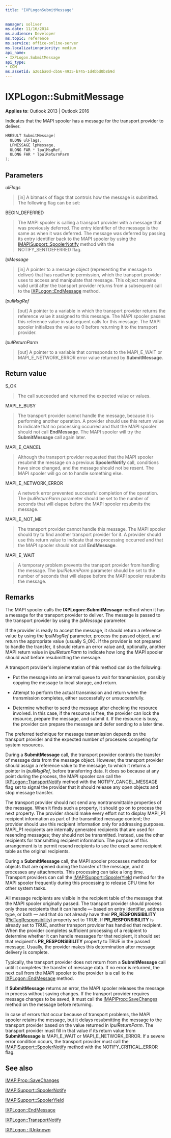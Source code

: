 ```yaml
---
title: "IXPLogonSubmitMessage"
 
 
manager: soliver
ms.date: 11/16/2014
ms.audience: Developer
ms.topic: reference
ms.service: office-online-server
ms.localizationpriority: medium
api_name:
- IXPLogon.SubmitMessage
api_type:
- COM
ms.assetid: a261ba0d-cb56-4935-b745-1d4bbd0b8b9d
---
```


# IXPLogon::SubmitMessage

  
  
**Applies to**: Outlook 2013 | Outlook 2016 
  
Indicates that the MAPI spooler has a message for the transport provider to deliver.
  
```cpp
HRESULT SubmitMessage(
  ULONG ulFlags,
  LPMESSAGE lpMessage,
  ULONG FAR * lpulMsgRef,
  ULONG FAR * lpulReturnParm
);
```

## Parameters

 _ulFlags_
  
> [in] A bitmask of flags that controls how the message is submitted. The following flag can be set:
    
BEGIN_DEFERRED 
  
> The MAPI spooler is calling a transport provider with a message that was previously deferred. The entry identifier of the message is the same as when it was deferred. The message was deferred by passing its entry identifier back to the MAPI spooler by using the [IMAPISupport::SpoolerNotify](imapisupport-spoolernotify.md) method with the NOTIFY_SENTDEFERRED flag. 
    
 _lpMessage_
  
> [in] A pointer to a message object (representing the message to deliver) that has read/write permission, which the transport provider uses to access and manipulate that message. This object remains valid until after the transport provider returns from a subsequent call to the [IXPLogon::EndMessage](ixplogon-endmessage.md) method. 
    
 _lpulMsgRef_
  
> [out] A pointer to a variable in which the transport provider returns the reference value it assigned to this message. The MAPI spooler passes this reference value in subsequent calls for this message. The MAPI spooler initializes the value to 0 before returning it to the transport provider.
    
 _lpulReturnParm_
  
> [out] A pointer to a variable that corresponds to the MAPI_E_WAIT or MAPI_E_NETWORK_ERROR error value returned by **SubmitMessage**.
    
## Return value

S_OK 
  
> The call succeeded and returned the expected value or values.
    
MAPI_E_BUSY 
  
> The transport provider cannot handle the message, because it is performing another operation. A provider should use this return value to indicate that no processing occurred and that the MAPI spooler should not call **EndMessage**. The MAPI spooler will try the **SubmitMessage** call again later. 
    
MAPI_E_CANCEL 
  
> Although the transport provider requested that the MAPI spooler resubmit the message on a previous **SpoolerNotify** call, conditions have since changed, and the message should not be resent. The MAPI spooler will go on to handle something else. 
    
MAPI_E_NETWORK_ERROR 
  
> A network error prevented successful completion of the operation. The  _lpulReturnParm_ parameter should be set to the number of seconds that will elapse before the MAPI spooler resubmits the message. 
    
MAPI_E_NOT_ME 
  
> The transport provider cannot handle this message. The MAPI spooler should try to find another transport provider for it. A provider should use this return value to indicate that no processing occurred and that the MAPI spooler should not call **EndMessage**.
    
MAPI_E_WAIT 
  
> A temporary problem prevents the transport provider from handling the message. The  _lpulReturnParm_ parameter should be set to the number of seconds that will elapse before the MAPI spooler resubmits the message. 
    
## Remarks

The MAPI spooler calls the **IXPLogon::SubmitMessage** method when it has a message for the transport provider to deliver. The message is passed to the transport provider by using the  _lpMessage_ parameter. 
  
If the provider is ready to accept the message, it should return a reference value by using the  _lpulMsgRef_ parameter, process the passed object, and return the appropriate value (usually S_OK). If the provider is not prepared to handle the transfer, it should return an error value and, optionally, another MAPI return value in  _lpulReturnParm_ to indicate how long the MAPI spooler should wait before resubmitting the message. 
  
A transport provider's implementation of this method can do the following:
  
- Put the message into an internal queue to wait for transmission, possibly copying the message to local storage, and return.
    
- Attempt to perform the actual transmission and return when the transmission completes, either successfully or unsuccessfully.
    
- Determine whether to send the message after checking the resource involved. In this case, if the resource is free, the provider can lock the resource, prepare the message, and submit it. If the resource is busy, the provider can prepare the message and defer sending to a later time.
    
The preferred technique for message transmission depends on the transport provider and the expected number of processes competing for system resources. 
  
During a **SubmitMessage** call, the transport provider controls the transfer of message data from the message object. However, the transport provider should assign a reference value to the message, to which it returns a pointer in  _lpulMsgRef_, before transferring data. It does so because at any point during the process, the MAPI spooler can call the [IXPLogon::TransportNotify](ixplogon-transportnotify.md) method with the NOTIFY_CANCEL_MESSAGE flag set to signal the provider that it should release any open objects and stop message transfer. 
  
The transport provider should not send any nontransmittable properties of the message. When it finds such a property, it should go on to process the next property. The provider should make every effort not to display MAPI_P1 recipient information as part of the transmitted message content; the provider should use this recipient information only for addressing purposes. MAPI_P1 recipients are internally generated recipients that are used for resending messages; they should not be transmitted. Instead, use the other recipients for transmitting recipient information. The purpose of this arrangement is to permit resend recipients to see the exact same recipient table as the original recipients.
  
During a **SubmitMessage** call, the MAPI spooler processes methods for objects that are opened during the transfer of the message, and it processes any attachments. This processing can take a long time. Transport providers can call the [IMAPISupport::SpoolerYield](imapisupport-spooleryield.md) method for the MAPI spooler frequently during this processing to release CPU time for other system tasks. 
  
All message recipients are visible in the recipient table of the message that the MAPI spooler originally passed. The transport provider should process only those recipients that it can handle — based on entry identifier, address type, or both — and that do not already have their **PR_RESPONSIBILITY** ([PidTagResponsibility](pidtagresponsibility-canonical-property.md)) property set to TRUE. If **PR_RESPONSIBILITY** is already set to TRUE, another transport provider has handled that recipient. When the provider completes sufficient processing of a recipient to determine whether it can handle messages for that recipient, it should set that recipient's **PR_RESPONSIBILITY** property to TRUE in the passed message. Usually, the provider makes this determination after message delivery is complete. 
  
Typically, the transport provider does not return from a **SubmitMessage** call until it completes the transfer of message data. If no error is returned, the next call from the MAPI spooler to the provider is a call to the [IXPLogon::EndMessage](ixplogon-endmessage.md) method. 
  
If **SubmitMessage** returns an error, the MAPI spooler releases the message in process without saving changes. If the transport provider requires message changes to be saved, it must call the [IMAPIProp::SaveChanges](imapiprop-savechanges.md) method on the message before returning. 
  
In case of errors that occur because of transport problems, the MAPI spooler retains the message, but it delays resubmitting the message to the transport provider based on the value returned in  _lpulReturnParm_. The transport provider must fill in that value if its return value from **SubmitMessage** is MAPI_E_WAIT or MAPI_E_NETWORK_ERROR. If a severe error condition occurs, the transport provider must call the [IMAPISupport::SpoolerNotify](imapisupport-spoolernotify.md) method with the NOTIFY_CRITICAL_ERROR flag. 
  
## See also



[IMAPIProp::SaveChanges](imapiprop-savechanges.md)
  
[IMAPISupport::SpoolerNotify](imapisupport-spoolernotify.md)
  
[IMAPISupport::SpoolerYield](imapisupport-spooleryield.md)
  
[IXPLogon::EndMessage](ixplogon-endmessage.md)
  
[IXPLogon::TransportNotify](ixplogon-transportnotify.md)
  
[IXPLogon : IUnknown](ixplogoniunknown.md)

